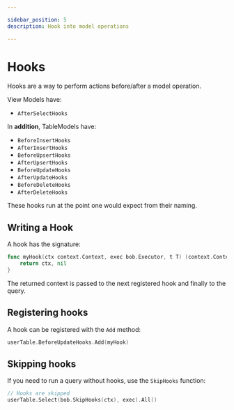 ```yaml
---

sidebar_position: 5
description: Hook into model operations

---
```


# Hooks

Hooks are a way to perform actions before/after a model operation.

View Models have:

* `AfterSelectHooks`

In **addition**, TableModels have:

* `BeforeInsertHooks`
* `AfterInsertHooks`
* `BeforeUpsertHooks`
* `AfterUpsertHooks`
* `BeforeUpdateHooks`
* `AfterUpdateHooks`
* `BeforeDeleteHooks`
* `AfterDeleteHooks`

These hooks run at the point one would expect from their naming.

## Writing a Hook

A hook has the signature:

```go
func myHook(ctx context.Context, exec bob.Executor, t T) (context.Context, error) {
    return ctx, nil
}
```

The returned context is passed to the next registered hook and finally to the query.

## Registering hooks

A hook can be registered with the `Add` method:

```go
userTable.BeforeUpdateHooks.Add(myHook)
```

## Skipping hooks

If you need to run a query without hooks, use the `SkipHooks` function:

```go
// Hooks are skipped
userTable.Select(bob.SkipHooks(ctx), exec).All()
```
